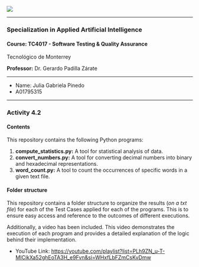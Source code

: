 ![](https://javier.rodriguez.org.mx/itesm/2014/tecnologico-de-monterrey-blue.png)


------------


### Specialization in Applied Artificial Intelligence
#### Course: TC4017 - Software Testing & Quality Assurance
Tecnológico de Monterrey

**Professor:** Dr. Gerardo Padilla Zárate

------------
- Name: Julia Gabriela Pinedo
- A01795315

------------

### Activity 4.2
#### Contents
This repository contains the following Python programs:
1. **compute_statistics.py:** A tool for statistical analysis of data.
2. **convert_numbers.py:** A tool for converting decimal numbers into binary and hexadecimal representations.
3. **word_count.py:** A tool to count the occurrences of specific words in a given text file.

#### Folder structure
This repository contains a folder structure to organize the results (*on a txt file*) for each of the Test Cases applied for each of the programs. This is to ensure easy access and reference to the outcomes of different executions.

Additionally, a video has been included. This video demonstrates the execution of each program and provides a detailed explanation of the logic behind their implementation.

- YouTube Link: https://youtube.com/playlist?list=PLh9ZN_u-T-MICikXa52ghEoTA3H_e9Fvn&si=WHxfLbFZmCsKvDmw
